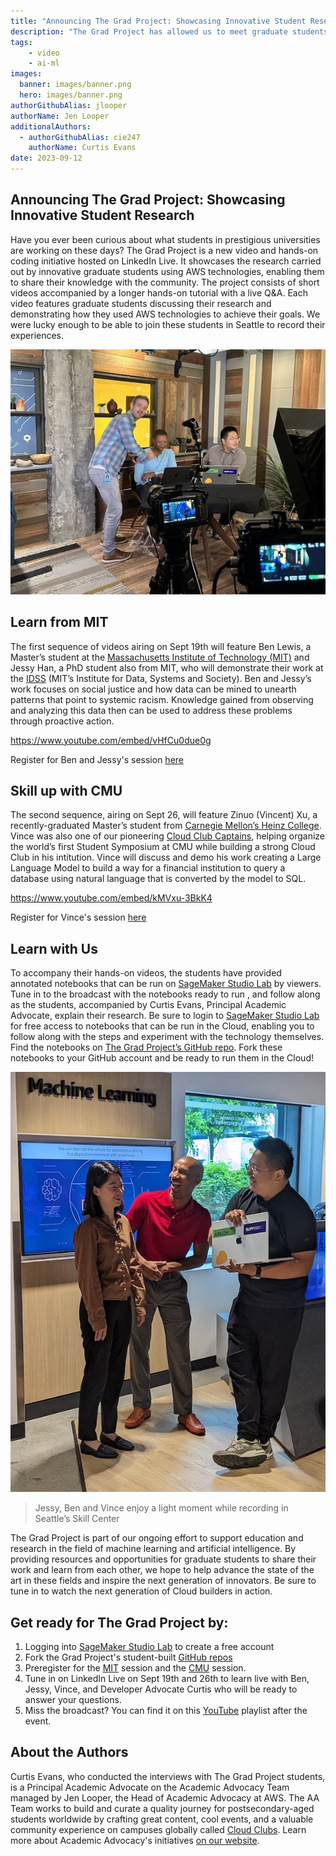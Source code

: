 ```yaml
---
title: "Announcing The Grad Project: Showcasing Innovative Student Research"
description: "The Grad Project has allowed us to meet graduate students and learn about how they use AWS technologies to further their research goals and accomplish their projects. Stay tuned as we learn from them in person on LinkedIn Live in a series of two hands-on workshops available to be run by attendees, live, on SageMaker Studio Labs."
tags:
    - video
    - ai-ml
images:
  banner: images/banner.png
  hero: images/banner.png
authorGithubAlias: jlooper
authorName: Jen Looper
additionalAuthors: 
  - authorGithubAlias: cie247
    authorName: Curtis Evans
date: 2023-09-12
---
```

## Announcing The Grad Project: Showcasing Innovative Student Research

Have you ever been curious about what students in prestigious universities are working on these days? The Grad Project is a new video and hands-on coding initiative hosted on LinkedIn Live. It showcases the research carried out by innovative graduate students using AWS technologies, enabling them to share their knowledge with the community. The project consists of short videos accompanied by a longer hands-on tutorial with a live Q&A. Each video features graduate students discussing their research and demonstrating how they used AWS technologies to achieve their goals. We were lucky enough to be able to join these students in Seattle to record their experiences.

![Taping The Grad Project](./images/tgp-1.jpg "Taping begins in Seattle with Adam, Curtis, and Vince. Image by Tricia Gallagher")

## Learn from MIT

The first sequence of videos airing on Sept 19th will feature Ben Lewis, a Master’s student at the [Massachusetts Institute of Technology (MIT)](https://web.mit.edu/) and Jessy Han, a PhD student also from MIT, who will demonstrate their work at the [IDSS](https://idss.mit.edu/) (MIT’s Institute for Data, Systems and Society). Ben and Jessy’s work focuses on social justice and how data can be mined to unearth patterns that point to systemic racism. Knowledge gained from observing and analyzing this data then can be used to address these problems through proactive action.

https://www.youtube.com/embed/vHfCu0due0g

Register for Ben and Jessy's session [here](https://www.linkedin.com/events/howmitstudentsarecombatingracis7100201173629972481/theater/)

## Skill up with CMU

The second sequence, airing on Sept 26, will feature Zinuo (Vincent) Xu, a recently-graduated Master’s student from [Carnegie Mellon’s Heinz College](https://www.heinz.cmu.edu/). Vince was also one of our pioneering [Cloud Club Captains](https://s12d.com/cloud-clubs), helping organize the world’s first Student Symposium at CMU while building a strong Cloud Club in his intitution. Vince will discuss and demo his work creating a Large Language Model to build a way for a financial institution to query a database using natural language that is converted by the model to SQL.

https://www.youtube.com/embed/kMVxu-3BkK4

Register for Vince's session [here](https://www.linkedin.com/events/exploringtext-to-sql-howcarnegi7100202154535071744/theater/)

## Learn with Us

To accompany their hands-on videos, the students have provided annotated notebooks that can be run on [SageMaker Studio Lab](https://studiolab.sagemaker.aws/) by viewers. Tune in to the broadcast with the notebooks ready to run , and follow along as the students, accompanied by Curtis Evans, Principal Academic Advocate, explain their research.  Be sure to login to [SageMaker Studio Lab](https://studiolab.sagemaker.aws/) for free access to notebooks that can be run in the Cloud, enabling you to follow along with the steps and experiment with the technology themselves. Find the notebooks on [The Grad Project’s GitHub repo](https://github.com/build-on-aws/the-grad-project). Fork these notebooks to your GitHub account and be ready to run them in the Cloud!

![Jessy, Ben, and Vince](./images/tgp-2.jpg)
>Jessy, Ben and Vince enjoy a light moment while recording in Seattle’s Skill Center

The Grad Project is part of our ongoing effort to support education and research in the field of machine learning and artificial intelligence. By providing resources and opportunities for graduate students to share their work and learn from each other, we hope to help advance the state of the art in these fields and inspire the next generation of innovators. Be sure to tune in to watch the next generation of Cloud builders in action.

## Get ready for The Grad Project by:

1. Logging into [SageMaker Studio Lab](https://studiolab.sagemaker.aws/) to create a free account
2. Fork the Grad Project's student-built [GitHub repos](https://github.com/build-on-aws/the-grad-project)
3. Preregister for the [MIT](https://www.linkedin.com/events/howmitstudentsarecombatingracis7100201173629972481/theater/) session and the [CMU](https://www.linkedin.com/events/exploringtext-to-sql-howcarnegi7100202154535071744/theater/) session.
3. Tune in on LinkedIn Live on Sept 19th and 26th to learn live with Ben, Jessy, Vince, and Developer Advocate Curtis who will be ready to answer your questions.
4. Miss the broadcast? You can find it on this [YouTube](https://www.youtube.com/playlist?list=PL5bUlblGfe0L4Gg3_W90NPLO0drg9OuHU) playlist after the event.

## About the Authors

Curtis Evans, who conducted the interviews with The Grad Project students, is a Principal Academic Advocate on the Academic Advocacy Team managed by Jen Looper, the Head of Academic Advocacy at AWS. The AA Team works to build and curate a quality journey for postsecondary-aged students worldwide by crafting great content, cool events, and a valuable community experience on campuses globally called [Cloud Clubs](https://s12d.com/cloud-clubs). Learn more about Academic Advocacy's initiatives [on our website](https://s12d.com/students).

